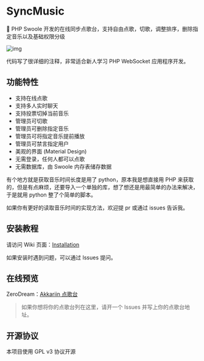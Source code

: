 # SyncMusic
🎵 PHP Swoole 开发的在线同步点歌台，支持自由点歌，切歌，调整排序，删除指定音乐以及基础权限分级

![img](https://i.loli.net/2019/11/07/LWSAIwPiYjnH7zT.png)

代码写了很详细的注释，非常适合新人学习 PHP WebSocket 应用程序开发。

## 功能特性
- 支持在线点歌
- 支持多人实时聊天
- 支持投票切掉当前音乐
- 管理员可切歌
- 管理员可删除指定音乐
- 管理员可将指定音乐提前播放
- 管理员可禁言指定用户
- 美观的界面 (Material Design)
- 无需登录，任何人都可以点歌
- 无需数据库，由 Swoole 内存表储存数据

有个地方就是获取音乐时间长度是用了 python，原本我是想直接用 PHP 来获取的，但是有点麻烦，还要导入一个单独的库，想了想还是用最简单的办法来解决，于是就用 python 整了个简单的脚本。

如果你有更好的读取音乐时间的实现方法，欢迎提 pr 或通过 issues 告诉我。

## 安装教程

请访问 Wiki 页面：[Installation](https://github.com/kasuganosoras/SyncMusic/wiki/Installation)

如果安装时遇到问题，可以通过 Issues 提问。

## 在线预览

ZeroDream：[Akkariin 点歌台](https://music.tql.ink/)

> 如果你想将你的点歌台列在这里，请开一个 Issues 并写上你的点歌台地址。

## 开源协议

本项目使用 GPL v3 协议开源
